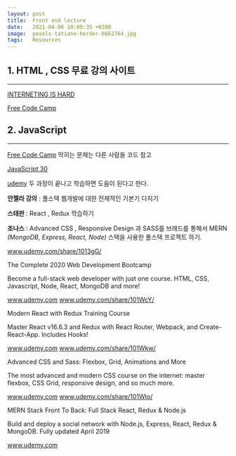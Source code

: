 ```yaml
---
layout: post
title:  Front end lecture
date:   2021-04-06 10:00:35 +0300
image:  pexels-tatiane-herder-6662764.jpg
tags:   Resources
---
```



 
 

 ## 1. HTML , CSS 무료 강의 사이트  
 ***
   [INTERNETING IS HARD](www.internetingishard.com/)
  
  [Free Code Camp](www.freecodecamp.org/) 

## 2. JavaScript 
***
[Free Code Camp](https://www.freecodecamp.org/)
막히는 문제는 다른 사람들 코드 참고

 [JavaScript 30](javascript30.com/)

[udemy](https://www.udemy.com/?utm_source=adwords-brand&utm_medium=udemyads&utm_campaign=Brand-Udemy_la.EN_cc.ROW&utm_term=_._ag_80315195513_._ad_450687451854_._de_c_._dm__._pl__._ti_kwd-310556426868_._li_1009877_._pd__._&utm_term=_._pd__._kw_udemy_._&matchtype=e&gclid=CjwKCAjwjbCDBhAwEiwAiudBy_R-m5InY7q5Zcab8MC1ItFndQVkaa5z9mqXoo8xJSUgVM2xmo5fCBoCG_0QAvD_BwE) 
 두 과정이 끝나고 학습하면 도움이 된다고 한다. 


**안젤라 강의** : 풀스택 웹개발에 대한 전체적인 기본기 다지기 

**스테판** : React , Redux 학습하기

**조나스** : Advanced CSS , Responsive Design 과 SASS를  브래드를 통해서 MERN *(MongoDB, Express, React, Node)* 스택을 사용한 풀스택 프로젝트 하기.


www.udemy.com/share/1013gG/

 
The Complete 2020 Web Development Bootcamp

Become a full-stack web developer with just one course. HTML, CSS, Javascript, Node, React, MongoDB and more!

www.udemy.com
www.udemy.com/share/101WcY/

 
Modern React with Redux Training Course

Master React v16.6.3 and Redux with React Router, Webpack, and Create-React-App. Includes Hooks!

www.udemy.com
www.udemy.com/share/101Wkw/

 
Advanced CSS and Sass: Flexbox, Grid, Animations and More

The most advanced and modern CSS course on the internet: master flexbox, CSS Grid, responsive design, and so much more.

www.udemy.com
www.udemy.com/share/101WIo/

 
MERN Stack Front To Back: Full Stack React, Redux & Node.js

Build and deploy a social network with Node.js, Express, React, Redux & MongoDB. Fully updated April 2019

www.udemy.com
 

 


 

 


 

